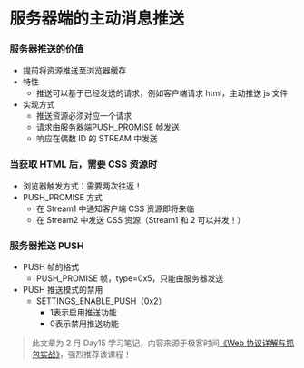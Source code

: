 # 服务器端的主动消息推送

### 服务器推送的价值

* 提前将资源推送至浏览器缓存
* 特性
  - 推送可以基于已经发送的请求，例如客户端请求 html，主动推送 js 文件
* 实现方式
  - 推送资源必须对应一个请求
  - 请求由服务器端PUSH_PROMISE 帧发送
  - 响应在偶数 ID 的 STREAM 中发送

### 当获取 HTML 后，需要 CSS 资源时

* 浏览器触发方式：需要两次往返！
* PUSH_PROMISE 方式
  - 在 Stream1 中通知客户端 CSS 资源即将来临
  - 在 Stream2 中发送 CSS 资源（Stream1 和 2 可以并发！）

### 服务器推送 PUSH

* PUSH 帧的格式
  - PUSH_PROMISE 帧，type=0x5，只能由服务器发送
* PUSH 推送模式的禁用
  - SETTINGS_ENABLE_PUSH（0x2）
    - 1表示启用推送功能
    - 0表示禁用推送功能

> 此文章为 2 月 Day15 学习笔记，内容来源于极客时间[《Web 协议详解与抓包实战》](http://gk.link/a/11UWp)，强烈推荐该课程！
